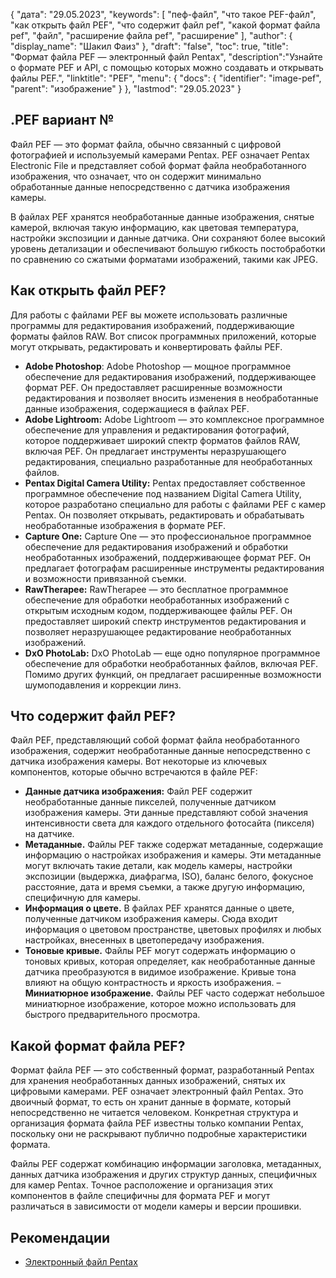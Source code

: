 {
"дата": "29.05.2023",
  "keywords": [
"пеф-файл",
"что такое PEF-файл",
"как открыть файл PEF",
"что содержит файл pef",
"какой формат файла pef",
"файл",
"расширение файла pef",
"расширение"
],
  "author": {
"display_name": "Шакил Фаиз"
},
"draft": "false",
"toc": true,
"title": "Формат файла PEF — электронный файл Pentax",
  "description":"Узнайте о формате PEF и API, с помощью которых можно создавать и открывать файлы PEF.",
"linktitle": "PEF",
  "menu": {
    "docs": {
      "identifier": "image-pef",
"parent": "изображение"
}
},
"lastmod": "29.05.2023"
}

## .PEF вариант №

Файл PEF — это формат файла, обычно связанный с цифровой фотографией и используемый камерами Pentax. PEF означает Pentax Electronic File и представляет собой формат файла необработанного изображения, что означает, что он содержит минимально обработанные данные непосредственно с датчика изображения камеры.

В файлах PEF хранятся необработанные данные изображения, снятые камерой, включая такую информацию, как цветовая температура, настройки экспозиции и данные датчика. Они сохраняют более высокий уровень детализации и обеспечивают большую гибкость постобработки по сравнению со сжатыми форматами изображений, такими как JPEG.

## Как открыть файл PEF?

Для работы с файлами PEF вы можете использовать различные программы для редактирования изображений, поддерживающие форматы файлов RAW. Вот список программных приложений, которые могут открывать, редактировать и конвертировать файлы PEF.

- **Adobe Photoshop**: Adobe Photoshop — мощное программное обеспечение для редактирования изображений, поддерживающее формат PEF. Он предоставляет расширенные возможности редактирования и позволяет вносить изменения в необработанные данные изображения, содержащиеся в файлах PEF.
- **Adobe Lightroom:** Adobe Lightroom — это комплексное программное обеспечение для управления и редактирования фотографий, которое поддерживает широкий спектр форматов файлов RAW, включая PEF. Он предлагает инструменты неразрушающего редактирования, специально разработанные для необработанных файлов.
- **Pentax Digital Camera Utility:** Pentax предоставляет собственное программное обеспечение под названием Digital Camera Utility, которое разработано специально для работы с файлами PEF с камер Pentax. Он позволяет открывать, редактировать и обрабатывать необработанные изображения в формате PEF.
- **Capture One:** Capture One — это профессиональное программное обеспечение для редактирования изображений и обработки необработанных изображений, поддерживающее формат PEF. Он предлагает фотографам расширенные инструменты редактирования и возможности привязанной съемки.
- **RawTherapee:** RawTherapee — это бесплатное программное обеспечение для обработки необработанных изображений с открытым исходным кодом, поддерживающее файлы PEF. Он предоставляет широкий спектр инструментов редактирования и позволяет неразрушающее редактирование необработанных изображений.
- **DxO PhotoLab:** DxO PhotoLab — еще одно популярное программное обеспечение для обработки необработанных файлов, включая PEF. Помимо других функций, он предлагает расширенные возможности шумоподавления и коррекции линз.

## Что содержит файл PEF?

Файл PEF, представляющий собой формат файла необработанного изображения, содержит необработанные данные непосредственно с датчика изображения камеры. Вот некоторые из ключевых компонентов, которые обычно встречаются в файле PEF:

- **Данные датчика изображения:** Файл PEF содержит необработанные данные пикселей, полученные датчиком изображения камеры. Эти данные представляют собой значения интенсивности света для каждого отдельного фотосайта (пикселя) на датчике.
- **Метаданные.** Файлы PEF также содержат метаданные, содержащие информацию о настройках изображения и камеры. Эти метаданные могут включать такие детали, как модель камеры, настройки экспозиции (выдержка, диафрагма, ISO), баланс белого, фокусное расстояние, дата и время съемки, а также другую информацию, специфичную для камеры.
- **Информация о цвете.** В файлах PEF хранятся данные о цвете, полученные датчиком изображения камеры. Сюда входит информация о цветовом пространстве, цветовых профилях и любых настройках, внесенных в цветопередачу изображения.
- **Тоновые кривые.** Файлы PEF могут содержать информацию о тоновых кривых, которая определяет, как необработанные данные датчика преобразуются в видимое изображение. Кривые тона влияют на общую контрастность и яркость изображения.
– **Миниатюрное изображение.** Файлы PEF часто содержат небольшое миниатюрное изображение, которое можно использовать для быстрого предварительного просмотра.

## Какой формат файла PEF?

Формат файла PEF — это собственный формат, разработанный Pentax для хранения необработанных данных изображений, снятых их цифровыми камерами. PEF означает электронный файл Pentax. Это двоичный формат, то есть он хранит данные в формате, который непосредственно не читается человеком. Конкретная структура и организация формата файла PEF известны только компании Pentax, поскольку они не раскрывают публично подробные характеристики формата.

Файлы PEF содержат комбинацию информации заголовка, метаданных, данных датчика изображения и других структур данных, специфичных для камер Pentax. Точное расположение и организация этих компонентов в файле специфичны для формата PEF и могут различаться в зависимости от модели камеры и версии прошивки.

## Рекомендации
* [Электронный файл Pentax](https://www.wikidata.org/wiki/Q3964876)

